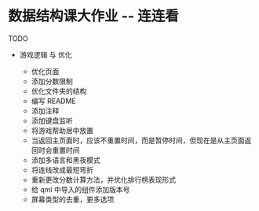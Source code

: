 # 数据结构课大作业 -- 连连看

TODO

- 游戏逻辑 与 优化

  - 优化页面
  - 添加分数限制
  - 优化文件夹的结构
  - 编写 README
  - 添加注释
  - 添加键盘监听
  - 将游戏帮助居中放置
  - 当返回主页面时，应该不重置时间，而是暂停时间，但现在是从主页面返回时会重置时间
  - 添加多语言和黑夜模式
  - 将连线改成最短弯折
  - 重新更改分数计算方法，并优化排行榜表现形式
  - 给 qml 中导入的组件添加版本号
  - 屏幕类型的去重，更多选项
